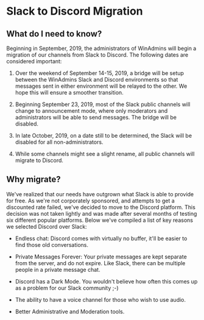 # Slack to Discord Migration

## What do I need to know?

Beginning in September, 2019, the administrators of WinAdmins will begin a migration of our channels from Slack to Discord.  The following dates are considered important:

1. Over the weekend of September 14-15, 2019, a bridge will be setup between the WinAdmins Slack and Discord environments so that messages sent in either environment will be relayed to the other.  We hope this will ensure a smoother transition.

1. Beginning September 23, 2019, most of the Slack public channels will change to announcement mode, where only moderators and administrators will be able to send messages.  The bridge will be disabled.

1. In late October, 2019, on a date still to be determined, the Slack will be disabled for all non-administrators.

1. While some channels might see a slight rename, all public channels will migrate to Discord.

## Why migrate?

We've realized that our needs have outgrown what Slack is able to provide for free. As we're not corporately sponsored, and attempts to get a discounted rate failed, we've decided to move to the Discord platform. This decision was not taken lightly and was made after several months of testing six different popular platforms.  Below we've compiled a list of key reasons we selected Discord over Slack:

* Endless chat: Discord comes with virtually no buffer, it'll be easier to find those old conversations.

* Private Messages Forever: Your private messages are kept separate from the server, and do not expire.  Like Slack, there can be multiple people in a private message chat.

* Discord has a Dark Mode.  You wouldn't believe how often this comes up as a problem for our Slack community ;-)

* The ability to have a voice channel for those who wish to use audio.

* Better Administrative and Moderation tools.


